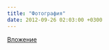 ```yaml
---
title: "Фотография"
date: 2012-09-26 02:03:00 +0300
---
```



[Вложение](https://vk.com/photo41076938_290148807)
